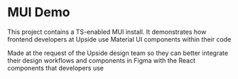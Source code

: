 # MUI Demo

This project contains a TS-enabled MUI install. It demonstrates how frontend developers at Upside use Material UI components within their code

Made at the request of the Upside design team so they can better integrate their design workflows and components in Figma with the React components that developers use
